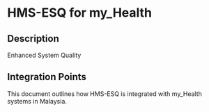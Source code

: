 # HMS-ESQ for my_Health

## Description

Enhanced System Quality

## Integration Points

This document outlines how HMS-ESQ is integrated with my_Health systems in Malaysia.
